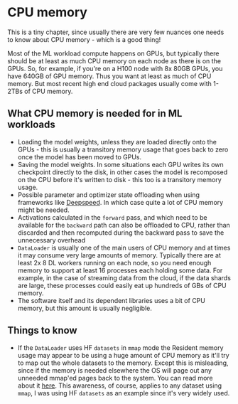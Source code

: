 # CPU memory

This is a tiny chapter, since usually there are very few nuances one needs to know about CPU memory - which is a good thing!

Most of the ML workload compute happens on GPUs, but typically there should be at least as much CPU memory on each node as there is on the GPUs. So, for example, if you're on a H100 node with 8x 80GB GPUs, you have 640GB of GPU memory. Thus you want at least as much of CPU memory. But most recent high end cloud packages usually come with 1-2TBs of CPU memory.

## What CPU memory is needed for in ML workloads

- Loading the model weights, unless they are loaded directly onto the GPUs - this is usually a transitory memory usage that goes back to zero once the model has been moved to GPUs.
- Saving the model weights. In some situations each GPU writes its own checkpoint directly to the disk, in other cases the model is recomposed on the CPU before it's written to disk - this too is a transitory memory usage.
- Possible parameter and optimizer state offloading when using frameworks like  [Deepspeed](https://www.deepspeed.ai/tutorials/zero-offload/). In which case quite a lot of CPU memory might be needed.
- Activations calculated in the `forward` pass, and which need to be available for the `backward` path can also be offloaded to CPU, rather than discarded and then recomputed during the backward pass to save the unnecessary overhead
- `DataLoader` is usually one of the main users of CPU memory and at times it may consume very large amounts of memory. Typically there are at least 2x 8 DL workers running on each node, so you need enough memory to support at least 16 processes each holding some data. For example, in the case of streaming data from the cloud, if the data shards are large, these processes could easily eat up hundreds of GBs of CPU memory.
- The software itself and its dependent libraries uses a bit of CPU memory, but this amount is usually negligible.

## Things to know

- If the `DataLoader` uses HF `datasets` in `mmap` mode the Resident memory usage may appear to be using a huge amount of CPU memory as it'll try to map out the whole datasets to the memory. Except this is misleading, since if the memory is needed elsewhere the OS will page out any unneeded mmap'ed pages back to the system. You can read more about it [here](https://stasosphere.com/entrepreneur-being/301-mmap-memory-leak-investigation/). This awareness, of course, applies to any dataset using `mmap`, I was using HF `datasets` as an example since it's very widely used.
